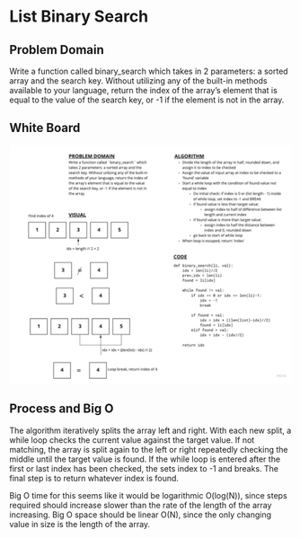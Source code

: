 # List Binary Search

## Problem Domain

Write a function called binary_search which takes in 2 parameters: a sorted array and the search key. Without utilizing any of the built-in methods available to your language, return the index of the array’s element that is equal to the value of the search key, or -1 if the element is not in the array.

## White Board

![binary search whiteboard](list_binary_search_wb.jpg)

## Process and Big O

The algorithm iteratively splits the array left and right. With each new split, a while loop checks the current value against the target value. If not matching, the array is split again to the left or right repeatedly checking the middle until the target value is found. If the while loop is entered after the first or last index has been checked, the sets index to -1 and breaks. The final step is to return whatever index is found.

Big O time for this seems like it would be logarithmic O(log(N)), since steps required should increase slower than the rate of the length of the array increasing. Big O space should be linear O(N), since the only changing value in size is the length of the array.
